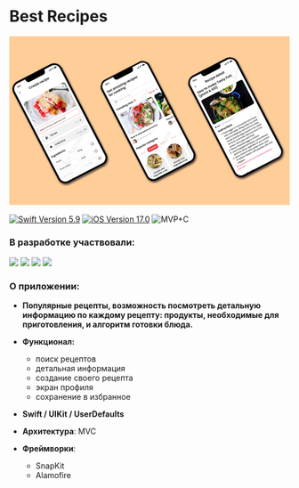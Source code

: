 # Best Recipes

![Best Recipes](Best_Recipes/Assets.xcassets/12.imageset/12.png)
<p align="left"> 
<a href="https://swift.org">
<img src="https://img.shields.io/badge/Swift-5.9-mediumslateblue" alt="Swift Version 5.9" /></a>
<a href="https://developer.apple.com/ios/">
<img src="https://img.shields.io/badge/iOS-17.0%2B-indianred" alt="iOS Version 17.0"/></a>
<img src="https://img.shields.io/badge/MVC-goldenrod" alt="MVP+C" />
</p>

### В разработке участвовали:
<p align="left"> 
<a href="https://github.com/NatalyaLuzyanina">
<img src="https://img.shields.io/badge/NatalyaLuzyanina-mediumslateblue"/></a>
<a href="https://github.com/STASART">
<img src="https://img.shields.io/badge/STASART-indianred"/></a>
<a href="https://github.com/Sahadov">
<img src="https://img.shields.io/badge/Sahadov-goldenrod"/></a>
<a href="https://github.com/Suharik001">
<img src="https://img.shields.io/badge/Suharik001-mediumslateblue"/></a>
</p>

### О приложении:

- **Популярные рецепты, возможность посмотреть детальную информацию по каждому рецепту: продукты, необходимые для приготовления, и алгоритм готовки блюда.** 

- **Функционал:**
  * поиск рецептов 
  * детальная информация
  * создание своего рецепта
  * экран профиля
  * сохранение в избранное 

- **Swift / UIKit / UserDefaults**
  
- **Архитектура**: MVC
  
- **Фреймворки**: 
  * SnapKit 
  * Alamofire
